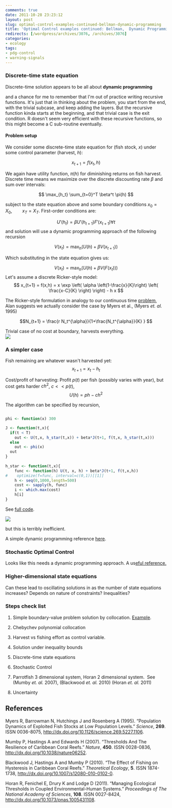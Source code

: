 ```yaml
---
comments: true
date: 2011-10-28 23:23:12
layout: post
slug: optimal-control-examples-continued-bellman-dynamic-programming
title: 'Optimal Control examples continued: Bellman,  Dynamic Programming'
redirects: [/wordpress/archives/3076, /archives/3076]
categories:
- ecology
tags:
- pdg-control
- warning-signals
---
```


### Discrete-time state equation


Discrete-time solution appears to be all about **dynamic programming**

and a chance for me to remember that I'm out of practice writing recursive functions. It's just that in thinking about the problem, you start from the end, with the trivial subcase, and keep adding the layers. But the recursive function kinda starts at the beginning, and that trivial case is the exit condition. R doesn't seem very efficient with these recursive functions, so this might become a C sub-routine eventually.



#### Problem setup


We consider some discrete-time state equation for (fish stock, $x$) under some control parameter (harvest, $h$): 

$$ x_{t+1} = f(x_t, h) $$

We again have utility function, $\pi(h)$ for diminishing returns on fish harvest. Discrete time means we maximize over the discrete discounting rate $\beta$ and sum over intervals:

$$ \max_{h_t} \sum_{t=0}^T \beta^t \pi(h) $$

subject to the state equation above and some boundary conditions $x_0 = X_0, \qquad x_T = X_T$.  First-order conditions are:

$$ U'(h_t) = \beta U'(h_{t+1}) F'(x_{t+1} ) \forall t $$
and solution will use a dynamic programming approach of the following recursion

$$ V(x_t) = \max_h \left( U(h) + \beta V(x_{t+1} ) \right) $$ 

Which substituting in the state equation gives us:

$$ V(x_t) = \max_h \left( U(h) + \beta V( F(x_t)) \right) $$
Let's assume a discrete Ricker-style model:
$$ x_{t+1} = f(x,h) = x \exp \left( \alpha \left(1-\frac{x}{K}\right) \left( \frac{x-C}{K} \right) \right) - h x $$

The Ricker-style formulation in analogy to our continuous time [problem](http://www.carlboettiger.info/archives/3001), Alan suggests we actually consider the case by Myers et al., (Myers _et. al._ 1995)

$$N_{t+1} = \frac{r N_t^{\alpha}}{1+\frac{N_t^{\alpha}}{K} } $$

Trivial case of no cost at boundary, harvests everything.  
![]( http://farm7.staticflickr.com/6046/6303190675_b1151d0931_o.png )




###  A simpler case 


Fish remaining are whatever wasn't harvested yet:
$$ x_{t+1} = x_t - h_t $$

Cost/profit of harvesting: Profit $p(t)$ per fish (possibly varies with year), but cost gets harder $c h^2$, $c << p(t)$, 
$$ U(h) = p h - c h^2 $$

The algorithm can be specified by recursion, 

```R

phi <- function(x) 300

J <- function(t,x){
  if(t < T)
    out <- U(t,x, h_star(t,x)) + beta*J(t+1, f(t,x, h_star(t,x)))
  else 
    out <- phi(x)
  out
}
 
h_star <- function(t,x){
    func <- function(h) U(t, x, h) + beta*J(t+1, f(t,x,h))
#    optimize(f=func, interval=c(0,1))[[1]]
    h <- seq(0,1000,length=500)
    cost <- sapply(h, func)
    i <- which.max(cost)
    h[i]
}

```

See [full code](https://github.com/cboettig/pdg_control/blob/2fedf60ae61dafb21badaf05f1a97c213d59b1d1/R/discrete_optimal_control.R).  

![]( http://farm7.staticflickr.com/6043/6306213989_bf88df311d_o.png )


but this is terribly inefficient.  


A simple dynamic programming reference [here](http://frank.mtsu.edu/~berc/working/Zietz-DP-1.pdf).


### Stochastic Optimal Control


Looks like this needs a dynamic programming approach.  A us[eful reference. ](http://userpage.fu-berlin.de/~mtoussai/08-optimal-control/kappen-handout.pdf) 


### Higher-dimensional state equations


Can these lead to oscillating solutions in as the number of state equations increases? Depends on nature of constraints? Inequalities?


### Steps check list





	
  1. Simple boundary-value problem solution by collocation. [Example](http://www.carlboettiger.info/archives/3001).

	
  2. Chebychev polynomial collocation

	
  3. Harvest vs fishing effort as control variable.

	
  4. Solution under inequality bounds

	
  5. Discrete-time state equations

	
  6. Stochastic Control

	
  7. Parrotfish 3 dimensional system, Horan 2 dimensional system.  See (Mumby _et. al._ 2007), (Blackwood _et. al._ 2010) (Horan _et. al._ 2011)

	
  8. Uncertainty




### 
## References

<p>Myers R, Barrowman N, Hutchings J and Rosenberg A (1995).
&ldquo;Population Dynamics of Exploited Fish Stocks at Low Population Levels.&rdquo;
<EM>Science</EM>, <B>269</B>.
ISSN 0036-8075, <a href="http://dx.doi.org/10.1126/science.269.5227.1106">http://dx.doi.org/10.1126/science.269.5227.1106</a>.
<p>Mumby P, Hastings A and Edwards H (2007).
&ldquo;Thresholds And The Resilience of Caribbean Coral Reefs.&rdquo;
<EM>Nature</EM>, <B>450</B>.
ISSN 0028-0836, <a href="http://dx.doi.org/10.1038/nature06252">http://dx.doi.org/10.1038/nature06252</a>.
<p>Blackwood J, Hastings A and Mumby P (2010).
&ldquo;The Effect of Fishing on Hysteresis in Caribbean Coral Reefs.&rdquo;
<EM>Theoretical Ecology</EM>, <B>5</B>.
ISSN 1874-1738, <a href="http://dx.doi.org/10.1007/s12080-010-0102-0">http://dx.doi.org/10.1007/s12080-010-0102-0</a>.
<p>Horan R, Fenichel E, Drury K and Lodge D (2011).
&ldquo;Managing Ecological Thresholds in Coupled Environmental-Human Systems.&rdquo;
<EM>Proceedings of The National Academy of Sciences</EM>, <B>108</B>.
ISSN 0027-8424, <a href="http://dx.doi.org/10.1073/pnas.1005431108">http://dx.doi.org/10.1073/pnas.1005431108</a>.
